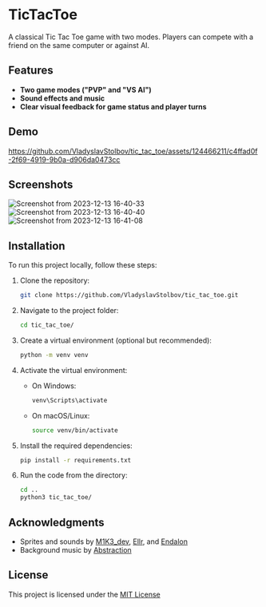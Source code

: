 # TicTacToe

A classical Tic Tac Toe game with two modes. Players can compete with a friend on the same computer or against AI.

## Features

- **Two game modes ("PVP" and "VS AI")**
- **Sound effects and music**
- **Clear visual feedback for game status and player turns**

## Demo

https://github.com/VladyslavStolbov/tic_tac_toe/assets/124466211/c4ffad0f-2f69-4919-9b0a-d906da0473cc

## Screenshots
![Screenshot from 2023-12-13 16-40-33](https://github.com/VladyslavStolbov/tic_tac_toe/assets/124466211/c281dda0-7d0f-47a8-8701-594293200b6b)
![Screenshot from 2023-12-13 16-40-40](https://github.com/VladyslavStolbov/tic_tac_toe/assets/124466211/329ed6ce-5944-4cde-9d4d-a6740476f957)
![Screenshot from 2023-12-13 16-41-08](https://github.com/VladyslavStolbov/tic_tac_toe/assets/124466211/9a101ae5-3118-48b4-be26-eac3a1c72072)

## Installation

To run this project locally, follow these steps:

1. Clone the repository:

    ```bash
    git clone https://github.com/VladyslavStolbov/tic_tac_toe.git
    ```

2. Navigate to the project folder:

    ```bash
    cd tic_tac_toe/
    ```

3. Create a virtual environment (optional but recommended):

    ```bash
    python -m venv venv
    ```

4. Activate the virtual environment:

    - On Windows:

        ```bash
        venv\Scripts\activate
        ```

    - On macOS/Linux:

        ```bash
        source venv/bin/activate
        ```

5. Install the required dependencies:

    ```bash
    pip install -r requirements.txt
    ```
   
6. Run the code from the directory:

    ```bash
    cd ..
    python3 tic_tac_toe/
    ```

## Acknowledgments

- Sprites and sounds by [M1K3_dev](https://m1k3-dev.itch.io/tic-tac-toe-asset-pack), [Ellr](https://ellr.itch.io/universal-ui-soundpack), and [Endalon](https://endalon.itch.io/game-ui-sounds-vol-1-freebies-endalon-studios)
- Background music by [Abstraction](http://abstractionmusic.bandcamp.com/)

## License

This project is licensed under the [MIT License](https://choosealicense.com/licenses/mit/)
